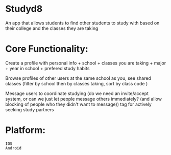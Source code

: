 # Studyd8
An app that allows students to find other students to study with based on their college and the classes they are taking  
# Core Functionality:

  Create a profile with personal info + school + classes you are taking + major + year in school + prefered study habits 
  
  Browse profiles of other users at the same school as you, see shared classes (filter by school then by classes taking, sort by class code )
  
  Message users to coordinate studying (do we need an invite/accept system, or can we just let people message others immediately? (and allow blocking of people who they didn't want to message)) tag for actively seeking study partners 


# Platform: 
    IOS 
    Android 

